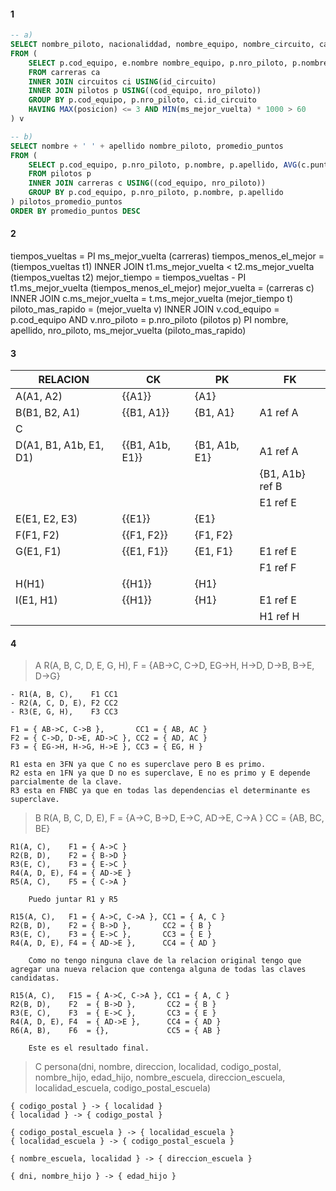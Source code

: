 #### 1
```sql
-- a)
SELECT nombre_piloto, nacionaliddad, nombre_equipo, nombre_circuito, carreras
FROM (
    SELECT p.cod_equipo, e.nombre nombre_equipo, p.nro_piloto, p.nombre nombre_piloto, p.nacionalidad, ci.id_circuito, ci.nombre nombre_circuito, COUNT(id_carrera) carreras
    FROM carreras ca
    INNER JOIN circuitos ci USING(id_circuito)
    INNER JOIN pilotos p USING((cod_equipo, nro_piloto))
    GROUP BY p.cod_equipo, p.nro_piloto, ci.id_circuito
    HAVING MAX(posicion) <= 3 AND MIN(ms_mejor_vuelta) * 1000 > 60
) v

-- b)
SELECT nombre + ' ' + apellido nombre_piloto, promedio_puntos
FROM (
    SELECT p.cod_equipo, p.nro_piloto, p.nombre, p.apellido, AVG(c.puntos_ganados) promedio_puntos
    FROM pilotos p
    INNER JOIN carreras c USING((cod_equipo, nro_piloto))
    GROUP BY p.cod_equipo, p.nro_piloto, p.nombre, p.apellido
) pilotos_promedio_puntos
ORDER BY promedio_puntos DESC
```


#### 2
tiempos_vueltas = PI ms_mejor_vuelta (carreras)
tiempos_menos_el_mejor = (tiempos_vueltas t1) INNER JOIN t1.ms_mejor_vuelta < t2.ms_mejor_vuelta (tiempos_vueltas t2)
mejor_tiempo = tiempos_vueltas - PI t1.ms_mejor_vuelta (tiempos_menos_el_mejor)
mejor_vuelta = (carreras c) INNER JOIN c.ms_mejor_vuelta = t.ms_mejor_vuelta (mejor_tiempo t)
piloto_mas_rapido = (mejor_vuelta v) INNER JOIN v.cod_equipo = p.cod_equipo AND v.nro_piloto = p.nro_piloto (pilotos p)
PI nombre, apellido, nro_piloto, ms_mejor_vuelta (piloto_mas_rapido)

#### 3
| RELACION               | CK              | PK            | FK              |
| ---------------------- | --------------- | ------------- | --------------- |
| A(A1, A2)              | {{A1}}          | {A1}          |                 |
| B(B1, B2, A1)          | {{B1, A1}}      | {B1, A1}      | A1 ref A        |
| C                      |                 |               |                 |
| D(A1, B1, A1b, E1, D1) | {{B1, A1b, E1}} | {B1, A1b, E1} | A1 ref A        |
|                        |                 |               | {B1, A1b} ref B |
|                        |                 |               | E1 ref E        |
| E(E1, E2, E3)          | {{E1}}          | {E1}          |                 |
| F(F1, F2)              | {{F1, F2}}      | {F1, F2}      |                 |
| G(E1, F1)              | {{E1, F1}}      | {E1, F1}      | E1 ref E        |
|                        |                 |               | F1 ref F        |
| H(H1)                  | {{H1}}          | {H1}          |                 |
| I(E1, H1)              | {{H1}}          | {H1}          | E1 ref E        |
|                        |                 |               | H1 ref H        |

#### 4
> A
    R(A, B, C, D, E, G, H), F = {AB->C, C->D, EG->H, H->D, D->B, B->E, D->G}

    - R1(A, B, C),    F1 CC1
    - R2(A, C, D, E), F2 CC2
    - R3(E, G, H),    F3 CC3

    F1 = { AB->C, C->B },       CC1 = { AB, AC }
    F2 = { C->D, D->E, AD->C }, CC2 = { AD, AC }
    F3 = { EG->H, H->G, H->E }, CC3 = { EG, H }

    R1 esta en 3FN ya que C no es superclave pero B es primo.
    R2 esta en 1FN ya que D no es superclave, E no es primo y E depende parcialmente de la clave.
    R3 esta en FNBC ya que en todas las dependencias el determinante es superclave.

> B
    R(A, B, C, D, E), F = {A->C, B->D, E->C, AD->E, C->A }
    CC = {AB, BC, BE}

    R1(A, C),    F1 = { A->C }
    R2(B, D),    F2 = { B->D }
    R3(E, C),    F3 = { E->C }
    R4(A, D, E), F4 = { AD->E }
    R5(A, C),    F5 = { C->A }

        Puedo juntar R1 y R5

    R15(A, C),   F1 = { A->C, C->A }, CC1 = { A, C }
    R2(B, D),    F2 = { B->D },       CC2 = { B }
    R3(E, C),    F3 = { E->C },       CC3 = { E }
    R4(A, D, E), F4 = { AD->E },      CC4 = { AD }

        Como no tengo ninguna clave de la relacion original tengo que agregar una nueva relacion que contenga alguna de todas las claves candidatas.

    R15(A, C),   F15 = { A->C, C->A }, CC1 = { A, C }
    R2(B, D),    F2  = { B->D },       CC2 = { B }
    R3(E, C),    F3  = { E->C },       CC3 = { E }
    R4(A, D, E), F4  = { AD->E },      CC4 = { AD }
    R6(A, B),    F6  = {},             CC5 = { AB }

        Este es el resultado final.

> C
    persona(dni, nombre, direccion, localidad, codigo_postal, nombre_hijo, edad_hijo, nombre_escuela, direccion_escuela, localidad_escuela, codigo_postal_escuela)

    { codigo_postal } -> { localidad }
    { localidad } -> { codigo_postal }

    { codigo_postal_escuela } -> { localidad_escuela }
    { localidad_escuela } -> { codigo_postal_escuela }

    { nombre_escuela, localidad } -> { direccion_escuela }

    { dni, nombre_hijo } -> { edad_hijo }